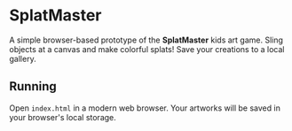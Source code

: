 # SplatMaster

A simple browser-based prototype of the **SplatMaster** kids art game. Sling objects at a canvas and make colorful splats! Save your creations to a local gallery.

## Running
Open `index.html` in a modern web browser. Your artworks will be saved in your browser's local storage.
